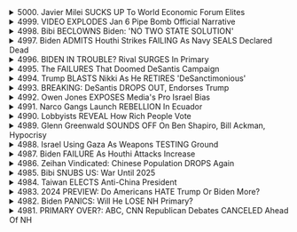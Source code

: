 <details>
<summary>5000. Javier Milei SUCKS UP To World Economic Forum Elites</summary><br>

<a href="https://www.youtube.com/watch?v=CIkeVKzGy78" target="_blank">
    <img src="https://img.youtube.com/vi/CIkeVKzGy78/maxresdefault.jpg" 
        alt="[Youtube]" width="200">
</a>

# Javier Milei SUCKS UP To World Economic Forum Elites


</details>

<details>
<summary>4999. VIDEO EXPLODES Jan 6 Pipe Bomb Official Narrative</summary><br>

<a href="https://www.youtube.com/watch?v=YO9oy5FyqyY" target="_blank">
    <img src="https://img.youtube.com/vi/YO9oy5FyqyY/maxresdefault.jpg" 
        alt="[Youtube]" width="200">
</a>

# VIDEO EXPLODES Jan 6 Pipe Bomb Official Narrative


</details>

<details>
<summary>4998. Bibi BECLOWNS Biden: 'NO TWO STATE SOLUTION'</summary><br>

<a href="https://www.youtube.com/watch?v=atVJb45LfZQ" target="_blank">
    <img src="https://img.youtube.com/vi/atVJb45LfZQ/maxresdefault.jpg" 
        alt="[Youtube]" width="200">
</a>

# Bibi BECLOWNS Biden: 'NO TWO STATE SOLUTION'


</details>

<details>
<summary>4997. Biden ADMITS Houthi Strikes FAILING As Navy SEALS Declared Dead</summary><br>

<a href="https://www.youtube.com/watch?v=MxD0TBPIC8Y" target="_blank">
    <img src="https://img.youtube.com/vi/MxD0TBPIC8Y/maxresdefault.jpg" 
        alt="[Youtube]" width="200">
</a>

# Biden ADMITS Houthi Strikes FAILING As Navy SEALS Declared Dead


</details>

<details>
<summary>4996. BIDEN IN TROUBLE? Rival SURGES In Primary</summary><br>

<a href="https://www.youtube.com/watch?v=Vp3ZS-V2MSE" target="_blank">
    <img src="https://img.youtube.com/vi/Vp3ZS-V2MSE/maxresdefault.jpg" 
        alt="[Youtube]" width="200">
</a>

# BIDEN IN TROUBLE? Rival SURGES In Primary


</details>

<details>
<summary>4995. The FAILURES That Doomed DeSantis Campaign</summary><br>

<a href="https://www.youtube.com/watch?v=ztz2ZB7SWEE" target="_blank">
    <img src="https://img.youtube.com/vi/ztz2ZB7SWEE/maxresdefault.jpg" 
        alt="[Youtube]" width="200">
</a>

# The FAILURES That Doomed DeSantis Campaign


</details>

<details>
<summary>4994. Trump BLASTS Nikki As He RETIRES 'DeSanctimonious'</summary><br>

<a href="https://www.youtube.com/watch?v=o80qS3-DdcU" target="_blank">
    <img src="https://img.youtube.com/vi/o80qS3-DdcU/maxresdefault.jpg" 
        alt="[Youtube]" width="200">
</a>

# Trump BLASTS Nikki As He RETIRES 'DeSanctimonious'


</details>

<details>
<summary>4993. BREAKING: DeSantis DROPS OUT, Endorses Trump</summary><br>

<a href="https://www.youtube.com/watch?v=3D5bYJNMnGg" target="_blank">
    <img src="https://img.youtube.com/vi/3D5bYJNMnGg/maxresdefault.jpg" 
        alt="[Youtube]" width="200">
</a>

# BREAKING: DeSantis DROPS OUT, Endorses Trump


</details>

<details>
<summary>4992. Owen Jones EXPOSES Media's Pro Israel Bias</summary><br>

<a href="https://www.youtube.com/watch?v=c3NSRz_c6f4" target="_blank">
    <img src="https://img.youtube.com/vi/c3NSRz_c6f4/maxresdefault.jpg" 
        alt="[Youtube]" width="200">
</a>

# Owen Jones EXPOSES Media's Pro Israel Bias


</details>

<details>
<summary>4991. Narco Gangs Launch REBELLION In Ecuador</summary><br>

<a href="https://www.youtube.com/watch?v=_CazEyyOPW8" target="_blank">
    <img src="https://img.youtube.com/vi/_CazEyyOPW8/maxresdefault.jpg" 
        alt="[Youtube]" width="200">
</a>

# Narco Gangs Launch REBELLION In Ecuador


</details>

<details>
<summary>4990. Lobbyists REVEAL How Rich People Vote</summary><br>

<a href="https://www.youtube.com/watch?v=OiiIAWD_GzY" target="_blank">
    <img src="https://img.youtube.com/vi/OiiIAWD_GzY/maxresdefault.jpg" 
        alt="[Youtube]" width="200">
</a>

# Lobbyists REVEAL How Rich People Vote


</details>

<details>
<summary>4989. Glenn Greenwald SOUNDS OFF On Ben Shapiro, Bill Ackman, Hypocrisy</summary><br>

<a href="https://www.youtube.com/watch?v=Pive4mdvDHE" target="_blank">
    <img src="https://img.youtube.com/vi/Pive4mdvDHE/maxresdefault.jpg" 
        alt="[Youtube]" width="200">
</a>

# Glenn Greenwald SOUNDS OFF On Ben Shapiro, Bill Ackman, Hypocrisy


</details>

<details>
<summary>4988. Israel Using Gaza As Weapons TESTING Ground</summary><br>

<a href="https://www.youtube.com/watch?v=g8AjJTp4OBY" target="_blank">
    <img src="https://img.youtube.com/vi/g8AjJTp4OBY/maxresdefault.jpg" 
        alt="[Youtube]" width="200">
</a>

# Israel Using Gaza As Weapons TESTING Ground


</details>

<details>
<summary>4987. Biden FAILURE As Houthi Attacks Increase</summary><br>

<a href="https://www.youtube.com/watch?v=qr48iC61DSs" target="_blank">
    <img src="https://img.youtube.com/vi/qr48iC61DSs/maxresdefault.jpg" 
        alt="[Youtube]" width="200">
</a>

# Biden FAILURE As Houthi Attacks Increase


</details>

<details>
<summary>4986. Zeihan Vindicated: Chinese Population DROPS Again</summary><br>

<a href="https://www.youtube.com/watch?v=Eu35tqSgLNg" target="_blank">
    <img src="https://img.youtube.com/vi/Eu35tqSgLNg/maxresdefault.jpg" 
        alt="[Youtube]" width="200">
</a>

# Zeihan Vindicated: Chinese Population DROPS Again


</details>

<details>
<summary>4985. Bibi SNUBS US: War Until 2025</summary><br>

<a href="https://www.youtube.com/watch?v=sfJtGJ3dLeg" target="_blank">
    <img src="https://img.youtube.com/vi/sfJtGJ3dLeg/maxresdefault.jpg" 
        alt="[Youtube]" width="200">
</a>

# Bibi SNUBS US: War Until 2025


</details>

<details>
<summary>4984. Taiwan ELECTS Anti-China President</summary><br>

<a href="https://www.youtube.com/watch?v=vZ4VloUxVvg" target="_blank">
    <img src="https://img.youtube.com/vi/vZ4VloUxVvg/maxresdefault.jpg" 
        alt="[Youtube]" width="200">
</a>

# Taiwan ELECTS Anti-China President


</details>

<details>
<summary>4983. 2024 PREVIEW: Do Americans HATE Trump Or Biden More?</summary><br>

<a href="https://www.youtube.com/watch?v=-cnIi2XZwmo" target="_blank">
    <img src="https://img.youtube.com/vi/-cnIi2XZwmo/maxresdefault.jpg" 
        alt="[Youtube]" width="200">
</a>

# 2024 PREVIEW: Do Americans HATE Trump Or Biden More?


</details>

<details>
<summary>4982. Biden PANICS: Will He LOSE NH Primary?</summary><br>

<a href="https://www.youtube.com/watch?v=lvVMzD0TWWc" target="_blank">
    <img src="https://img.youtube.com/vi/lvVMzD0TWWc/maxresdefault.jpg" 
        alt="[Youtube]" width="200">
</a>

# Biden PANICS: Will He LOSE NH Primary?


</details>

<details>
<summary>4981. PRIMARY OVER?: ABC, CNN Republican Debates CANCELED Ahead Of NH</summary><br>

<a href="https://www.youtube.com/watch?v=Amlt11Izw70" target="_blank">
    <img src="https://img.youtube.com/vi/Amlt11Izw70/maxresdefault.jpg" 
        alt="[Youtube]" width="200">
</a>

# PRIMARY OVER?: ABC, CNN Republican Debates CANCELED Ahead Of NH


</details>

